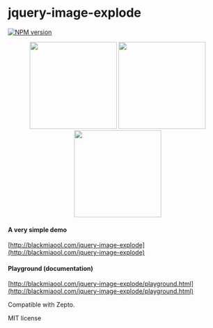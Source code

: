 # jquery-image-explode
[![NPM version][npm-image]][npm-url]

<p align="center">      
    <img width="200" src="http://blackmiaool.com/jquery-image-explode/preview/output1.gif">  
    <img width="200" src="http://blackmiaool.com/jquery-image-explode/preview/output2.gif">  
    <img width="200" src="http://blackmiaool.com/jquery-image-explode/preview/output0.gif">
</p>

#### A very simple demo
[http://blackmiaool.com/jquery-image-explode](http://blackmiaool.com/jquery-image-explode)
#### Playground (documentation)
[http://blackmiaool.com/jquery-image-explode/playground.html](http://blackmiaool.com/jquery-image-explode/playground.html)

Compatible with Zepto.

MIT license

[npm-url]: https://www.npmjs.com/package/jquery-image-explode
[npm-image]: https://img.shields.io/npm/v/jquery-image-explode.svg
